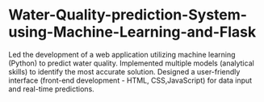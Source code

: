 # Water-Quality-prediction-System-using-Machine-Learning-and-Flask
Led the development of a web application utilizing machine learning (Python) to predict water  quality. Implemented multiple models (analytical skills) to identify the most accurate solution. Designed a user-friendly interface (front-end development - HTML, CSS,JavaScript) for data input  and real-time predictions. 
